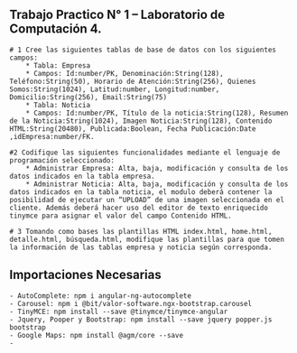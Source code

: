 ## Trabajo Practico N° 1 – Laboratorio de Computación 4.
    # 1 Cree las siguientes tablas de base de datos con los siguientes campos:
    	* Tabla: Empresa
    	* Campos: Id:number/PK, Denominación:String(128), Teléfono:String(50), Horario de Atención:String(256), Quienes Somos:String(1024), Latitud:number, Longitud:number, Domicilio:String(256), Email:String(75)
    	* Tabla: Noticia
    	* Campos: Id:number/PK, Título de la noticia:String(128), Resumen de la Noticia:String(1024), Imagen Noticia:String(128), Contenido HTML:String(20480), Publicada:Boolean, Fecha Publicación:Date ,idEmpresa:number/FK.
    
    #2 Codifique las siguientes funcionalidades mediante el lenguaje de programación seleccionado:
	    * Administrar Empresa: Alta, baja, modificación y consulta de los datos indicados en la tabla empresa.
	    * Administrar Noticia: Alta, baja, modificación y consulta de los datos indicados en la tabla noticia, el modulo deberá contener la posibilidad de ejecutar un “UPLOAD” de una imagen seleccionada en el cliente. Además deberá hacer uso del editor de texto enriquecido tinymce para asignar el valor del campo Contenido HTML.

    # 3 Tomando como bases las plantillas HTML index.html, home.html, detalle.html, búsqueda.html, modifique las plantillas para que tomen la información de las tablas empresa y noticia según corresponda.

## Importaciones Necesarias
	- AutoComplete: npm i angular-ng-autocomplete
	- Carousel: npm i @bit/valor-software.ngx-bootstrap.carousel
	- TinyMCE: npm install --save @tinymce/tinymce-angular
	- Jquery, Pooper y Bootstrap: npm install --save jquery popper.js bootstrap
	- Google Maps: npm install @agm/core --save
	-
	
